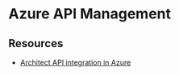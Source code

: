 # Azure API Management

## Resources
- [Architect API integration in Azure](https://docs.microsoft.com/en-us/learn/paths/architect-api-integration/)